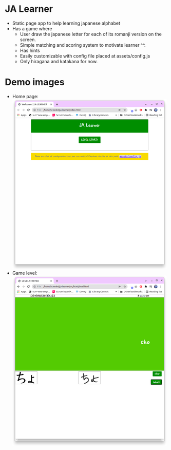 # JA Learner
- Static page app to help learning japanese alphabet
- Has a game where
    - User draw the japanese letter for each of its romanji version on the screen.
    - Simple matching and scoring system to motivate learner ^^.
    - Has hints
    - Easily customizable with config file placed at assets/config.js
    - Only hiragana and katakana for now.
# Demo images
- Home page: ![Image of the home page](demo/index.png)
- Game level: ![Image of the game level](demo/level.png)

